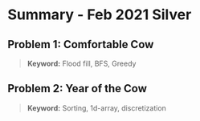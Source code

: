 # Summary - Feb 2021 Silver

## Problem 1: Comfortable Cow
> **Keyword:** Flood fill, BFS, Greedy

## Problem 2: Year of the Cow
> **Keyword:** Sorting, 1d-array, discretization
